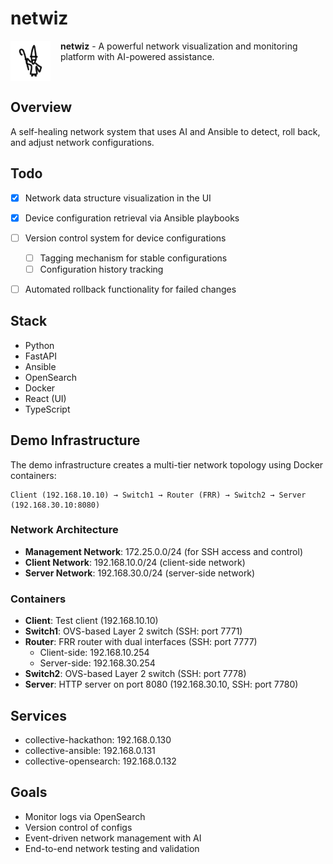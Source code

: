 # netwiz

<img src="documentation/wizard-logo.png" alt="Netwiz Logo" width="64" height="64" align="left" style="margin-right: 16px;">

**netwiz** - A powerful network visualization and monitoring platform with AI-powered assistance.

<br clear="left">

## Overview

A self-healing network system that uses AI and Ansible to detect, roll back, and adjust network configurations.

## Todo

- [x] Network data structure visualization in the UI
- [x] Device configuration retrieval via Ansible playbooks
- [ ] Version control system for device configurations
  - [ ] Tagging mechanism for stable configurations
  - [ ] Configuration history tracking
- [ ] Automated rollback functionality for failed changes


## Stack
- Python
- FastAPI
- Ansible
- OpenSearch
- Docker
- React (UI)
- TypeScript

## Demo Infrastructure

The demo infrastructure creates a multi-tier network topology using Docker containers:

```
Client (192.168.10.10) → Switch1 → Router (FRR) → Switch2 → Server (192.168.30.10:8080)
```

### Network Architecture
- **Management Network**: 172.25.0.0/24 (for SSH access and control)
- **Client Network**: 192.168.10.0/24 (client-side network)
- **Server Network**: 192.168.30.0/24 (server-side network)

### Containers
- **Client**: Test client (192.168.10.10)
- **Switch1**: OVS-based Layer 2 switch (SSH: port 7771)
- **Router**: FRR router with dual interfaces (SSH: port 7777)
  - Client-side: 192.168.10.254
  - Server-side: 192.168.30.254
- **Switch2**: OVS-based Layer 2 switch (SSH: port 7778)
- **Server**: HTTP server on port 8080 (192.168.30.10, SSH: port 7780)

## Services
- collective-hackathon: 192.168.0.130
- collective-ansible: 192.168.0.131
- collective-opensearch: 192.168.0.132

## Goals
- Monitor logs via OpenSearch
- Version control of configs
- Event-driven network management with AI
- End-to-end network testing and validation
